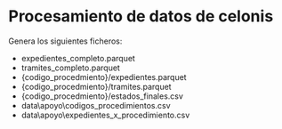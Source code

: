 # Procesamiento de datos de celonis  

Genera los siguientes ficheros:  

- expedientes_completo.parquet
- tramites_completo.parquet
- {codigo_procedmiento}/expedientes.parquet
- {codigo_procedmiento}/tramites.parquet
- {codigo_procedmiento}/estados_finales.csv
- data\apoyo\codigos_procedimientos.csv
- data\apoyo\expedientes_x_procedimiento.csv  
  
